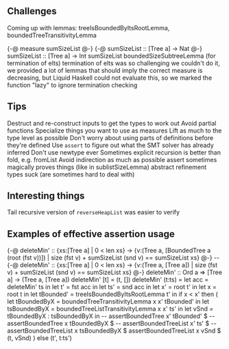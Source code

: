## Challenges

Coming up with lemmas: treeIsBoundedByItsRootLemma, boundedTreeTransitivityLemma

{-@ measure sumSizeList @-}
{-@ sumSizeList :: [Tree a] -> Nat @-}
sumSizeList :: [Tree a] -> Int
sumSizeList
boundedSizeSubtreeLemma (for termination of elts)
termination of elts was so challenging we couldn't do it, we provided a lot of lemmas
that should imply the correct measure is decreasing, but Liquid Haskell could not evaluate this,
so we marked the function "lazy" to ignore termination checking

## Tips

Destruct and re-construct inputs to get the types to work out
Avoid partial functions
Specialize things you want to use as measures
Lift as much to the type level as possible
Don't worry about using parts of definitions before they're defined
Use `assert` to figure out what the SMT solver has already inferred
Don't use newtype ever
Sometimes explicit recursion is better than fold, e.g. fromList
Avoid indirection as much as possible
assert sometimes magically proves things (like in sublistSizeLemma)
abstract refinement types suck (are sometimes hard to deal with)



## Interesting things
Tail recursive version of `reverseHeapList` was easier to verify


## Examples of effective assertion usage

{-@ deleteMin' :: {xs:[Tree a] | 0 < len xs} -> {v:(Tree a, [BoundedTree a (root (fst v))]) | size (fst v) + sumSizeList (snd v) == sumSizeList xs} @-}
-- {-@ deleteMin' :: {xs:[Tree a] | 0 < len xs} -> {v:(Tree a, [Tree a]) | size (fst v) + sumSizeList (snd v) == sumSizeList xs} @-}
deleteMin' :: Ord a => [Tree a] -> (Tree a, [Tree a])
deleteMin' [t] = (t, [])
deleteMin' (t:ts) =
  let acc = deleteMin' ts in
  let t' = fst acc in
  let ts' = snd acc in
  let x' = root t' in
  let x = root t in
  let tBounded' = treeIsBoundedByItsRootLemma t' in
  if x < x'
  then (
    let tBoundedByX = boundedTreeTransitivityLemma x x' tBounded' in
    let tsBoundedByX = boundedTreeListTransitivityLemma x x' ts' in
    let vSnd = tBoundedByX : tsBoundedByX in
    -- assertBoundedTree x' tBounded' $
    -- assertBoundedTree x tBoundedByX $
    -- assertBoundedTreeList x' ts' $
    -- assertBoundedTreeList x tsBoundedByX $
    assertBoundedTreeList x vSnd $
    (t, vSnd)
  )
  else (t', t:ts')
